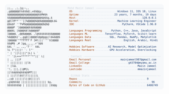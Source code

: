 <picture>
  <source srcset="https://raw.githubusercontent.com/mmazinjameel/mmazinjameel/main/dark_mode.svg?v=1750774267" media="(prefers-color-scheme: dark)">
  <img src="https://raw.githubusercontent.com/mmazinjameel/mmazinjameel/main/light_mode.svg?v=1750774267">
</picture>
